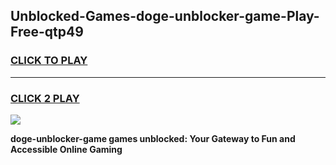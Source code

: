 
## Unblocked-Games-doge-unblocker-game-Play-Free-qtp49
<h3>
<a href="https://premium76.site?title=doge-unblocker-game&ref=09A">CLICK TO PLAY</a></h3>
<hr>

<h3>
<a href="https://premium76.site?title=doge-unblocker-game&ref=09A">CLICK 2 PLAY</a>
  
</h3>

<a href="https://premium76.site?title=doge-unblocker-game&ref=09A"><img src="https://clearcache.store/games.png"></a>


**doge-unblocker-game games unblocked: Your Gateway to Fun and Accessible Online Gaming**
